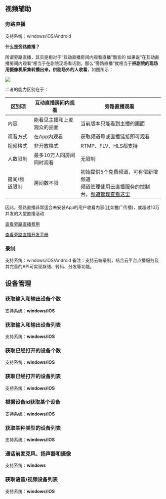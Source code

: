 ## 视频辅助

### 旁路直播
支持系统：windows/iOS/Android

**什么是旁路直播？**

所谓旁路直播，其实是相对于“互动直播房间内观看直播”而言的
如果说“在互动直播房间内观看”相当于在剧院现场看话剧，那么“旁路直播”就相当于**把剧院的现场用摄像机采集转播出来，供剧场外的人收看**，如图所示：

![](http://imgcache.tce.fsphere.cn/static/mccdn.qcloud.com/static/img/486eae67c134e6e4bb3351b0b7ea45cf/image.jpg)

二者的能力区别在于：

| 区别项 | 互动直播房间内观看 | 旁路直播观看 |
|---------|---------|---------|
| 内容 | 能看见主播和上麦观众的画面 | 当前版本只能看到主播的画面 |
| 观看方式 | 在App内观看 | 获取频道号或直播链接即可观看 |
| 视频格式 | 非开放格式 | RTMP、FLV、HLS都支持 |
| 人数限制 | 最多10万人同房间同时观看 | 无限制 |
| 房间/频道限制 | 房间数不限 | 初始提供5个免费频道，可有偿新增频道</br>频道管理使用云直播服务的控制台，[频道管理查看这里](http://tce.fsphere.cn/doc/product/267/4697) |

因此，旁路直播非常适合未安装App的用户收看内容(比如推广传播)，或超过10万并发的大型直播活动

[查看旁路直播费用](http://tce.fsphere.cn/doc/product/268/5129#1..E6.97.81.E8.B7.AF.E7.9B.B4.E6.92.AD.E8.AE.A1.E8.B4.B9)

[查看旁路直播开发手册](http://tce.fsphere.cn/doc/product/268/3219)


### 录制
支持系统：windows/iOS/Android
备注：支持云端录制，结合云平台点播服务及其完善的API可实现存储、转码、分发等功能。



## 设备管理
### 获取输入和输出设备个数	
支持系统：**windows/iOS**

### 获取输入和输出设备列表	
支持系统：**windows/iOS**

### 获取已经打开的设备个数	
支持系统：**windows/iOS**

### 获取已经打开的设备列表	
支持系统：**windows/iOS**

### 根据设备id获取某个设备	
支持系统：**windows/iOS**

### 获取某种类型的设备列表	
支持系统：**windows/iOS**

### 通话前麦克风、扬声器和摄像
支持系统：**windows**

### 获取语音/视频设备列表	
支持系统：**windows/iOS**